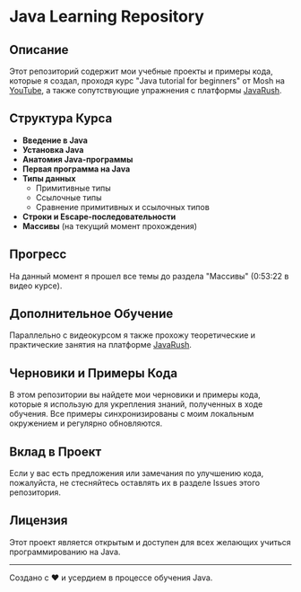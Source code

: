 # Java Learning Repository

## Описание
Этот репозиторий содержит мои учебные проекты и примеры кода, которые я создал, проходя курс "Java tutorial for beginners" от Mosh на [YouTube](https://www.youtube.com/watch?v=eIrMbAQSU34), а также сопутствующие упражнения с платформы [JavaRush](https://javarush.com).

## Структура Курса
- **Введение в Java**
- **Установка Java**
- **Анатомия Java-программы**
- **Первая программа на Java**
- **Типы данных**
    - Примитивные типы
    - Ссылочные типы
    - Сравнение примитивных и ссылочных типов
- **Строки и Escape-последовательности**
- **Массивы** (на текущий момент прохождения)

## Прогресс
На данный момент я прошел все темы до раздела "Массивы" (0:53:22 в видео курсе).

## Дополнительное Обучение
Параллельно с видеокурсом я также прохожу теоретические и практические занятия на платформе [JavaRush](https://javarush.com).

## Черновики и Примеры Кода
В этом репозитории вы найдете мои черновики и примеры кода, которые я использую для укрепления знаний, полученных в ходе обучения. Все примеры синхронизированы с моим локальным окружением и регулярно обновляются.

## Вклад в Проект
Если у вас есть предложения или замечания по улучшению кода, пожалуйста, не стесняйтесь оставлять их в разделе Issues этого репозитория.

## Лицензия
Этот проект является открытым и доступен для всех желающих учиться программированию на Java.

---

Создано с ❤️ и усердием в процессе обучения Java.
